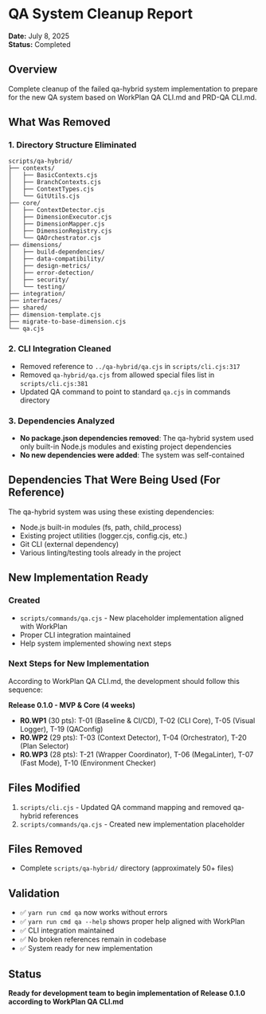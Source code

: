 # QA System Cleanup Report

**Date:** July 8, 2025  
**Status:** Completed  

## Overview

Complete cleanup of the failed qa-hybrid system implementation to prepare for the new QA system based on WorkPlan QA CLI.md and PRD-QA CLI.md.

## What Was Removed

### 1. Directory Structure Eliminated
```
scripts/qa-hybrid/
├── contexts/
│   ├── BasicContexts.cjs
│   ├── BranchContexts.cjs
│   ├── ContextTypes.cjs
│   └── GitUtils.cjs
├── core/
│   ├── ContextDetector.cjs
│   ├── DimensionExecutor.cjs
│   ├── DimensionMapper.cjs
│   ├── DimensionRegistry.cjs
│   └── QAOrchestrator.cjs
├── dimensions/
│   ├── build-dependencies/
│   ├── data-compatibility/
│   ├── design-metrics/
│   ├── error-detection/
│   ├── security/
│   └── testing/
├── integration/
├── interfaces/
├── shared/
├── dimension-template.cjs
├── migrate-to-base-dimension.cjs
└── qa.cjs
```

### 2. CLI Integration Cleaned
- Removed reference to `../qa-hybrid/qa.cjs` in `scripts/cli.cjs:317`
- Removed `qa-hybrid/qa.cjs` from allowed special files list in `scripts/cli.cjs:381`
- Updated QA command to point to standard `qa.cjs` in commands directory

### 3. Dependencies Analyzed
- **No package.json dependencies removed**: The qa-hybrid system used only built-in Node.js modules and existing project dependencies
- **No new dependencies were added**: The system was self-contained

## Dependencies That Were Being Used (For Reference)

The qa-hybrid system was using these existing dependencies:
- Node.js built-in modules (fs, path, child_process)
- Existing project utilities (logger.cjs, config.cjs, etc.)
- Git CLI (external dependency)
- Various linting/testing tools already in the project

## New Implementation Ready

### Created
- `scripts/commands/qa.cjs` - New placeholder implementation aligned with WorkPlan
- Proper CLI integration maintained
- Help system implemented showing next steps

### Next Steps for New Implementation
According to WorkPlan QA CLI.md, the development should follow this sequence:

**Release 0.1.0 - MVP & Core (4 weeks)**
- **R0.WP1** (30 pts): T-01 (Baseline & CI/CD), T-02 (CLI Core), T-05 (Visual Logger), T-19 (QAConfig)
- **R0.WP2** (29 pts): T-03 (Context Detector), T-04 (Orchestrator), T-20 (Plan Selector)
- **R0.WP3** (28 pts): T-21 (Wrapper Coordinator), T-06 (MegaLinter), T-07 (Fast Mode), T-10 (Environment Checker)

## Files Modified
1. `scripts/cli.cjs` - Updated QA command mapping and removed qa-hybrid references
2. `scripts/commands/qa.cjs` - Created new implementation placeholder

## Files Removed
- Complete `scripts/qa-hybrid/` directory (approximately 50+ files)

## Validation
- ✅ `yarn run cmd qa` now works without errors
- ✅ `yarn run cmd qa --help` shows proper help aligned with WorkPlan
- ✅ CLI integration maintained
- ✅ No broken references remain in codebase
- ✅ System ready for new implementation

## Status
**Ready for development team to begin implementation of Release 0.1.0 according to WorkPlan QA CLI.md**